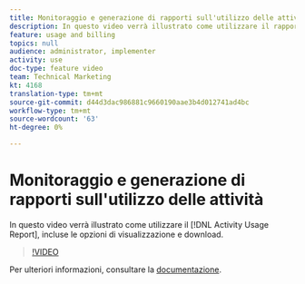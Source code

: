 ```yaml
---
title: Monitoraggio e generazione di rapporti sull'utilizzo delle attività
description: In questo video verrà illustrato come utilizzare il rapporto Utilizzo attività, incluse le opzioni di visualizzazione e download.
feature: usage and billing
topics: null
audience: administrator, implementer
activity: use
doc-type: feature video
team: Technical Marketing
kt: 4168
translation-type: tm+mt
source-git-commit: d44d3dac986881c9660190aae3b4d012741ad4bc
workflow-type: tm+mt
source-wordcount: '63'
ht-degree: 0%

---
```



# Monitoraggio e generazione di rapporti sull&#39;utilizzo delle attività

In questo video verrà illustrato come utilizzare il [!DNL Activity Usage Report], incluse le opzioni di visualizzazione e download.

>[!VIDEO](https://video.tv.adobe.com/v/31443/?quality=12)

Per ulteriori informazioni, consultare la [documentazione](https://docs.adobe.com/content/help/en/audience-manager/user-guide/features/administration/activity-usage-reporting.html).
